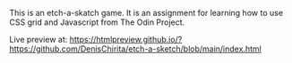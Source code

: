 This is an etch-a-skatch game. 
It is an assignment for learning how to use CSS grid and Javascript from The Odin Project.

Live preview at: https://htmlpreview.github.io/?https://github.com/DenisChirita/etch-a-sketch/blob/main/index.html
